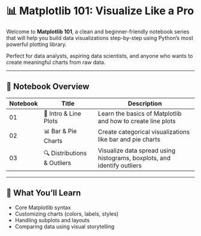 # 📊 Matplotlib 101: Visualize Like a Pro

Welcome to **Matplotlib 101**, a clean and beginner-friendly notebook series that will help you build data visualizations step-by-step using Python’s most powerful plotting library.

Perfect for data analysts, aspiring data scientists, and anyone who wants to create meaningful charts from raw data.

---

## 📘 Notebook Overview

| Notebook | Title | Description |
|----------|-------|-------------|
| 01 | 🧭 Intro & Line Plots | Learn the basics of Matplotlib and how to create line plots |
| 02 | 📊 Bar & Pie Charts | Create categorical visualizations like bar and pie charts |
| 03 | 🔍 Distributions & Outliers | Visualize data spread using histograms, boxplots, and identify outliers |

---

## 📌 What You’ll Learn

- Core Matplotlib syntax
- Customizing charts (colors, labels, styles)
- Handling subplots and layouts
- Comparing data using visual storytelling



